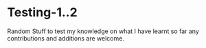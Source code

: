 # Testing-1..2
Random Stuff to test my knowledge on what I have learnt so far
any contributions and additions are welcome.
